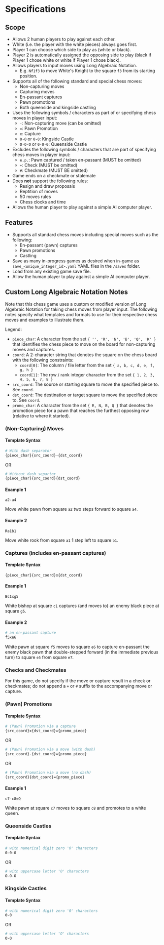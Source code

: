# Specifications

## Scope

- Allows 2 human players to play against each other.
- White (i.e. the player with the white pieces) always goes first.
- Player 1 can choose which side to play as (white or black).
- Player 2 is automatically assigned the opposing side to play (black if Player 1 chose white or white if Player 1 chose black).
- Allows players to input moves using Long Algebraic Notation.
  - E.g. `Nf1f3` to move White's Knight to the square `f3` from its starting position.
- Supports all of the following standard and special chess moves:
  - Non-capturing moves
  - Capturing moves
  - En-passant captures
  - Pawn promotions
  - Both queenside and kingside castling
- Uses the following symbols / characters as part of or specifying chess moves in player input:
  - `-`: Non-capturing move (can be omitted)
  - `=`: Pawn Promotion
  - `x`: Capture
  - `O-O` or `0-0`: Kingside Castle
  - `O-O-O` or `0-0-0`: Queenside Castle
- Excludes the following symbols / characters that are part of specifying chess moves in player input:
  - `e.p.`: Pawn captured / taken en-passant (MUST be omitted)
  - `+`: Check (MUST be omitted)
  - `#`: Checkmate (MUST BE omitted)
- Game ends on a checkmate or stalemate
- Does **not** support the following rules:
  - Resign and draw proposals
  - Reptition of moves
  - 50 moves rules
  - Chess clocks and time
- Allows the human player to play against a simple AI computer player.

## Features

- Supports all standard chess moves including special moves such as the following:
  - En-passant (pawn) captures
  - Pawn promotions
  - Castling
- Save as many in-progress games as desired when in-game as `save_<unique_integer_id>.yaml` YAML files in the `/saves` folder.
- Load from any existing game save file.
- Allow the human player to play against a simple AI computer player.

## Custom Long Algebraic Notation Notes

Note that this chess game uses a custom or modified version of Long Algebraic Notation for taking chess moves from player input. The following notes specify what templates and formats to use for their respective chess moves and examples to illustrate them.

Legend:
- `piece_char`: A character from the set `{ '', 'R', 'N', 'B', 'Q', 'K' }` that identifies the chess piece to move on the board for non-capturing moves and captures.
- `coord`: A 2-character string that denotes the square on the chess board with the following constraints:
  - `coord[0]`: The column / file letter from the set `{ a, b, c, d, e, f, g, h }`
  - `coord[1]`: The row / rank integer character from the set `{ 1, 2, 3, 4, 5, 6, 7, 8 }`
- `src_coord`: The source or starting square to move the specified piece to. See `coord`.
- `dst_coord`: The destination or target square to move the specified piece to. See `coord`.
- `promo_char`: A character from the set `{ R, N, B, Q }` that denotes the promotion piece for a pawn that reaches the furthest opposing row (relative to where it started).

### (Non-Capturing) Moves

#### Template Syntax

```bash
# With dash separator
{piece_char}{src_coord}-{dst_coord}
```

OR

```bash
# Without dash separtor
{piece_char}{src_coord}{dst_coord}
```

#### Example 1

```
a2-a4
```

Move white pawn from square `a2` two steps forward to square `a4`.

#### Example 2

```
Ra1b1
```

Move white rook from square `a1` 1 step left  to square `b1`.

### Captures (includes en-passant captures)

#### Template Syntax

```
{piece_char}{src_coord}x{dst_coord}
```

#### Example 1

```
Bc1xg5
```

White bishop at square `c1` captures (and moves to) an enemy black piece at square `g5`.

#### Example 2

```bash
# an en-passant capture
f5xe6
```

White pawn at square `f5` moves to square `e6` to capture en-passant the enemy black pawn that double-stepped forward (in the immediate previous turn) to square `e5` from square `e7`.

### Checks and Checkmates

For this game, do not specify if the move or capture result in a check or checkmates; do not append a `+` or `#` suffix to the accompanying move or capture.

### (Pawn) Promotions

#### Template Syntax

```bash
# (Pawn) Promotion via a capture
{src_coord}x{dst_coord}={promo_piece}
```

OR

```bash
# (Pawn) Promotion via a move (with dash)
{src_coord}-{dst_coord}={promo_piece}
```

OR

```bash
# (Pawn) Promotion via a move (no dash)
{src_coord}{dst_coord}={promo_piece}
```

#### Example 1

```
c7-c8=Q
```

White pawn at square `c7` moves to square `c8` and promotes to a white queen.

### Queenside Castles

#### Template Syntax

```bash
# with numerical digit zero '0' characters
0-0-0
```

OR

```bash
# with uppercase letter 'O' characters
O-O-O
```

### Kingside Castles

#### Template Syntax

```bash
# with numerical digit zero '0' characters
0-0
```

OR

```bash
# with uppercase letter 'O' characters
O-O
```
